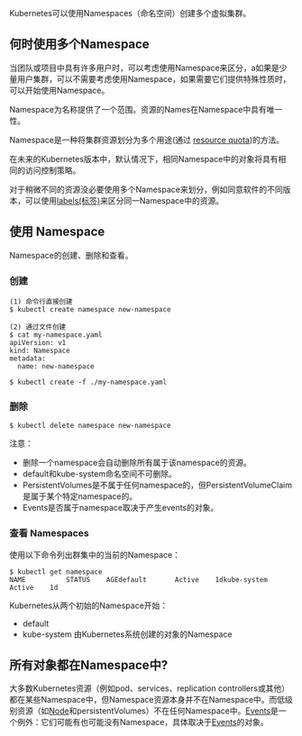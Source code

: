 Kubernetes可以使用Namespaces（命名空间）创建多个虚拟集群。

## 何时使用多个Namespace

当团队或项目中具有许多用户时，可以考虑使用Namespace来区分，a如果是少量用户集群，可以不需要考虑使用Namespace，如果需要它们提供特殊性质时，可以开始使用Namespace。

Namespace为名称提供了一个范围。资源的Names在Namespace中具有唯一性。

Namespace是一种将集群资源划分为多个用途(通过 [resource quota](https://kubernetes.io/docs/concepts/policy/resource-quotas/))的方法。

在未来的Kubernetes版本中，默认情况下，相同Namespace中的对象将具有相同的访问控制策略。

对于稍微不同的资源没必要使用多个Namespace来划分，例如同意软件的不同版本，可以使用[labels(标签)](https://www.bookstack.cn/read/Kubernetes-zh/29.md)来区分同一Namespace中的资源。

## 使用 Namespace

Namespace的创建、删除和查看。

### 创建

```
(1) 命令行直接创建
$ kubectl create namespace new-namespace
 
(2) 通过文件创建
$ cat my-namespace.yaml
apiVersion: v1
kind: Namespace
metadata:
  name: new-namespace
 
$ kubectl create -f ./my-namespace.yaml
```

### 删除

```
$ kubectl delete namespace new-namespace
```

注意：

- 删除一个namespace会自动删除所有属于该namespace的资源。
- default和kube-system命名空间不可删除。
- PersistentVolumes是不属于任何namespace的，但PersistentVolumeClaim是属于某个特定namespace的。
- Events是否属于namespace取决于产生events的对象。

### 查看 Namespaces

使用以下命令列出群集中的当前的Namespace：

```
$ kubectl get namespace
NAME          STATUS    AGEdefault       Active    1dkube-system   Active    1d
```

Kubernetes从两个初始的Namespace开始：

- default
- kube-system 由Kubernetes系统创建的对象的Namespace



## 所有对象都在Namespace中?

大多数Kubernetes资源（例如pod、services、replication controllers或其他）都在某些Namespace中，但Namespace资源本身并不在Namespace中。而低级别资源（如[Node](https://www.bookstack.cn/read/Kubernetes-zh/32.md)和persistentVolumes）不在任何Namespace中。[Events](https://www.kubernetes.org.cn/1031.html)是一个例外：它们可能有也可能没有Namespace，具体取决于[Events](https://www.kubernetes.org.cn/1031.html)的对象。

